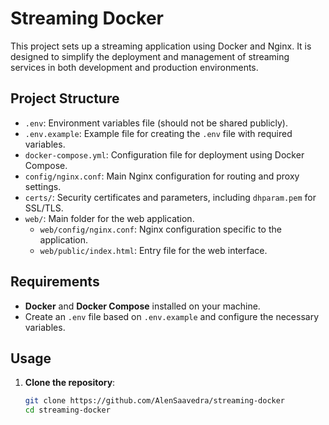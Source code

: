 # Streaming Docker

This project sets up a streaming application using Docker and Nginx. It is designed to simplify the deployment and management of streaming services in both development and production environments.

## Project Structure

- `.env`: Environment variables file (should not be shared publicly).
- `.env.example`: Example file for creating the `.env` file with required variables.
- `docker-compose.yml`: Configuration file for deployment using Docker Compose.
- `config/nginx.conf`: Main Nginx configuration for routing and proxy settings.
- `certs/`: Security certificates and parameters, including `dhparam.pem` for SSL/TLS.
- `web/`: Main folder for the web application.
  - `web/config/nginx.conf`: Nginx configuration specific to the application.
  - `web/public/index.html`: Entry file for the web interface.

## Requirements

- **Docker** and **Docker Compose** installed on your machine.
- Create an `.env` file based on `.env.example` and configure the necessary variables.

## Usage

1. **Clone the repository**:

   ```bash
   git clone https://github.com/AlenSaavedra/streaming-docker
   cd streaming-docker
   ```
